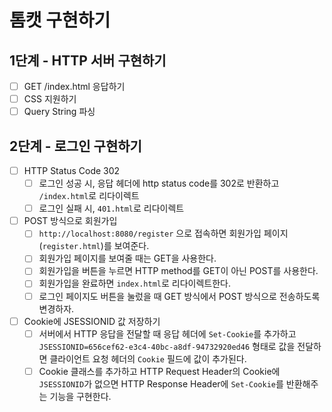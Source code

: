 # 톰캣 구현하기

## 1단계 - HTTP 서버 구현하기
- [ ] GET /index.html 응답하기
- [ ] CSS 지원하기
- [ ] Query String 파싱

## 2단계 - 로그인 구현하기
- [ ] HTTP Status Code 302
  - [ ] 로그인 성공 시, 응답 헤더에 http status code를 302로 반환하고 `/index.html`로 리다이렉트
  - [ ] 로그인 실패 시,  `401.html`로 리다이렉트
- [ ] POST 방식으로 회원가입
  - [ ] `http://localhost:8080/register` 으로 접속하면 회원가입 페이지(`register.html`)를 보여준다.
  - [ ] 회원가입 페이지를 보여줄 때는 GET을 사용한다.
  - [ ] 회원가입을 버튼을 누르면 HTTP method를 GET이 아닌 POST를 사용한다.
  - [ ] 회원가입을 완료하면 `index.html`로 리다이렉트한다.
  - [ ] 로그인 페이지도 버튼을 눌렀을 때 GET 방식에서 POST 방식으로 전송하도록 변경하자.
- [ ] Cookie에 JSESSIONID 값 저장하기
  - [ ] 서버에서 HTTP 응답을 전달할 때 응답 헤더에 `Set-Cookie`를 추가하고 `JSESSIONID=656cef62-e3c4-40bc-a8df-94732920ed46` 형태로 값을 전달하면 클라이언트 요청 헤더의 `Cookie` 필드에 값이 추가된다.
  - [ ] Cookie 클래스를 추가하고 HTTP Request Header의 Cookie에 `JSESSIONID`가 없으면 HTTP Response Header에 `Set-Cookie`를 반환해주는 기능을 구현한다.
